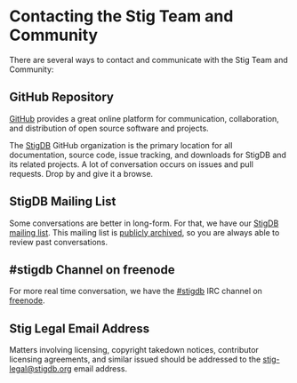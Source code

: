 # Contacting the Stig Team and Community

There are several ways to contact and communicate with the Stig Team and Community:

## GitHub Repository

[GitHub](http://github.com) provides a great online platform for communication, collaboration, and distribution of open source software and projects.

The [StigDB](https://github.com/StigDB/) GitHub organization is the primary location for all documentation, source code, issue tracking, and downloads for StigDB and its related projects. A lot of conversation occurs on issues and pull requests. Drop by and give it a browse.

## StigDB Mailing List

Some conversations are better in long-form. For that, we have our [StigDB mailing list](http://lists.stigdb.org/listinfo.cgi/stigdb-stigdb.org). This mailing list is [publicly archived](http://lists.stigdb.org/pipermail/stigdb-stigdb.org/), so you are always able to review past conversations.

## #stigdb Channel on freenode

For more real time conversation, we have the [#stigdb]() IRC channel on [freenode](http://freenode.net/).

## Stig Legal Email Address

Matters involving licensing, copyright takedown notices, contributor licensing agreements, and similar issued should be addressed to the [stig-legal@stigdb.org](mailto:stig-legal@stigdb.org) email address.
